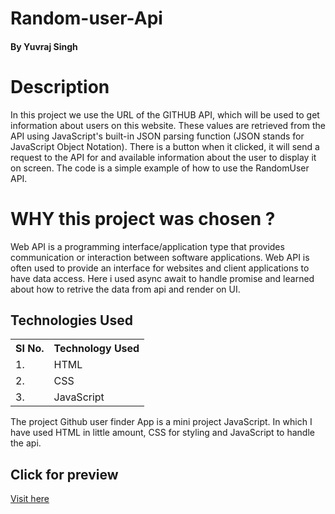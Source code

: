 # Random-user-Api

#### By Yuvraj Singh


# Description

 In this project we use the URL of the GITHUB API, which will be used to get information about users on this website.
 These values are retrieved from the API using JavaScript's built-in JSON parsing function (JSON stands for JavaScript Object Notation).
 There is a button when it clicked, it will send a request to the API for and available information about the user to display it on screen.
 The code is a simple example of how to use the RandomUser API.
 
 # WHY this project was chosen ?
 
 Web API is a programming interface/application type that provides communication or interaction between software applications.
 Web API is often used to provide an interface for websites and client applications to have data access.
 Here i used async await to handle promise and learned about how to retrive the data from api and render on UI.
 
 
 ## Technologies Used

<table>
    <tr>
        <th>
            SI No.
            </th>
                <th>
            Technology Used
            </th>
    </tr>
    <tr>
        <td>
            1.
        </td>
        <td>
            HTML
        </td>
    </tr>
    <tr>
        <td>
            2.
        </td>
        <td>
            CSS
        </td>
    </tr>
    <tr>
        <td>
            3.
        </td>
        <td>
            JavaScript
        </td>
    </tr>
    
 </table>
 
 The project Github user finder App is a mini project JavaScript. In which I have used HTML in little amount, CSS for styling and 
 JavaScript to handle the api.

## Click for preview
<a href="">Visit here</a>
